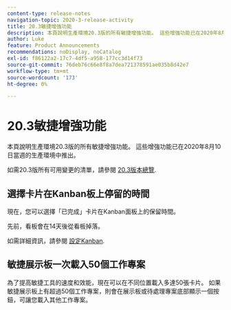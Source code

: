 ```yaml
---
content-type: release-notes
navigation-topic: 2020-3-release-activity
title: 20.3敏捷增強功能
description: 本頁說明生產環境20.3版的所有敏捷增強功能。 這些增強功能已在2020年8月10日當週的生產環境中推出。
author: Luke
feature: Product Announcements
recommendations: noDisplay, noCatalog
exl-id: f86122a2-17c7-4df5-a958-177cc3d14f73
source-git-commit: 76deb76c66e8f8a7dea721378591ae035b8d42e7
workflow-type: tm+mt
source-wordcount: '173'
ht-degree: 0%

---
```


# 20.3敏捷增強功能

本頁說明生產環境20.3版的所有敏捷增強功能。 這些增強功能已在2020年8月10日當週的生產環境中推出。

如需20.3版所有可用變更的清單，請參閱 [20.3版本總覽](../../../product-announcements/product-releases/20.3-release-activity/20.3-release-overview.md).

## 選擇卡片在Kanban板上停留的時間

現在，您可以選擇「已完成」卡片在Kanban面板上的保留時間。

先前，看板會在14天後從看板掉落。

如需詳細資訊，請參閱 [設定Kanban](../../../agile/get-started-with-agile-in-workfront/configure-kanban.md).

## 敏捷展示板一次載入50個工作專案

為了提高敏捷工具的速度和效能，現在可以在不同位置載入多達50張卡片。 如果敏捷展示板上有超過50個工作專案，則會在展示板或待處理專案底部顯示一個按鈕，可讓您載入其他工作專案。

